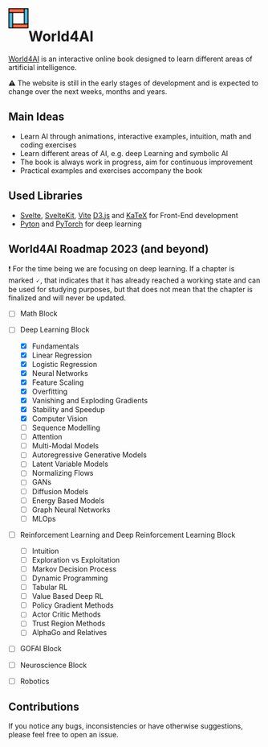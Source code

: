 <img src='logo.svg' align="left" width="40px" margin="20px">

# World4AI

[World4AI](https://world4ai.org) is an interactive online book designed to learn different areas of artificial intelligence.

⚠️ The website is still in the early stages of development and is expected to change over the next weeks, months and years.

## Main Ideas

- Learn AI through animations, interactive examples, intuition, math and coding exercises
- Learn different areas of AI, e.g. deep Learning and symbolic AI
- The book is always work in progress, aim for continuous improvement
- Practical examples and exercises accompany the book

## Used Libraries

- [Svelte](https://svelte.dev/), [SvelteKit](https://kit.svelte.dev/), [Vite](https://vitejs.dev/) [D3.js](https://d3js.org/) and [KaTeX](https://katex.org/) for Front-End development
- [Pyton](https://www.python.org/) and [PyTorch](https://pytorch.org/) for deep learning

## World4AI Roadmap 2023 (and beyond)

❗ For the time being we are focusing on deep learning.
If a chapter is marked 🗸, that indicates that it has already reached a working state and can be used for studying purposes, but that does not mean that the chapter is finalized and will never be updated.

- [ ] Math Block

- [ ] Deep Learning Block

  - [x] Fundamentals
  - [x] Linear Regression
  - [x] Logistic Regression
  - [x] Neural Networks
  - [x] Feature Scaling
  - [x] Overfitting
  - [x] Vanishing and Exploding Gradients
  - [x] Stability and Speedup
  - [x] Computer Vision
  - [ ] Sequence Modelling
  - [ ] Attention
  - [ ] Multi-Modal Models
  - [ ] Autoregressive Generative Models
  - [ ] Latent Variable Models
  - [ ] Normalizing Flows
  - [ ] GANs
  - [ ] Diffusion Models
  - [ ] Energy Based Models
  - [ ] Graph Neural Networks
  - [ ] MLOps

- [ ] Reinforcement Learning and Deep Reinforcement Learning Block

  - [ ] Intuition
  - [ ] Exploration vs Exploitation
  - [ ] Markov Decision Process
  - [ ] Dynamic Programming
  - [ ] Tabular RL
  - [ ] Value Based Deep RL
  - [ ] Policy Gradient Methods
  - [ ] Actor Critic Methods
  - [ ] Trust Region Methods
  - [ ] AlphaGo and Relatives

- [ ] GOFAI Block

- [ ] Neuroscience Block

- [ ] Robotics

## Contributions

If you notice any bugs, inconsistencies or have otherwise suggestions, please feel free to open an issue.
